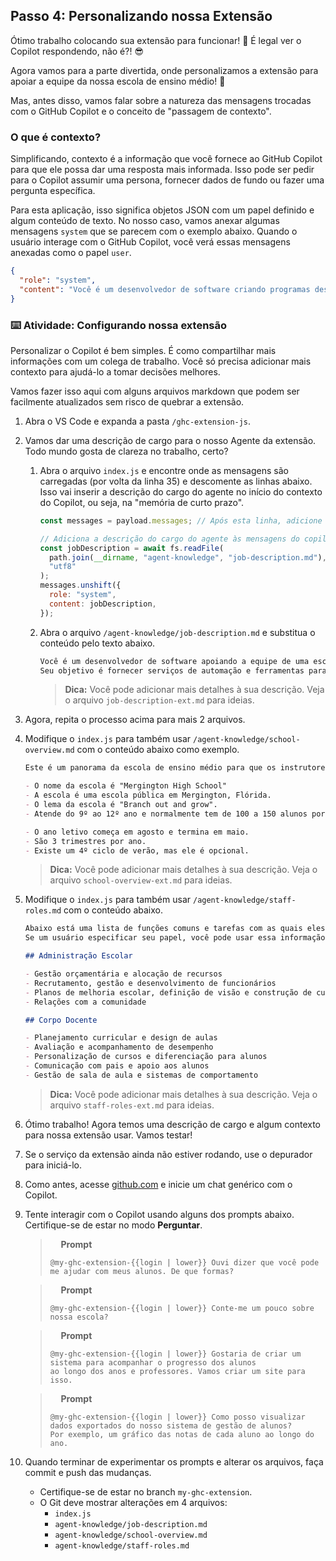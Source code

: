 ## Passo 4: Personalizando nossa Extensão

Ótimo trabalho colocando sua extensão para funcionar! :tada:
É legal ver o Copilot respondendo, não é?! :sunglasses:

Agora vamos para a parte divertida, onde personalizamos a extensão para apoiar a equipe da nossa escola de ensino médio! :unicorn:

Mas, antes disso, vamos falar sobre a natureza das mensagens trocadas com o GitHub Copilot e o conceito de "passagem de contexto".

### O que é contexto?

Simplificando, contexto é a informação que você fornece ao GitHub Copilot para que ele possa dar uma resposta mais informada. Isso pode ser pedir para o Copilot assumir uma persona, fornecer dados de fundo ou fazer uma pergunta específica.

Para esta aplicação, isso significa objetos JSON com um papel definido e algum conteúdo de texto. No nosso caso, vamos anexar algumas mensagens `system` que se parecem com o exemplo abaixo. Quando o usuário interage com o GitHub Copilot, você verá essas mensagens anexadas como o papel `user`.

```json
{
  "role": "system",
  "content": "Você é um desenvolvedor de software criando programas desktop e web para apoiar a equipe de uma escola de ensino médio."
}
```

### :keyboard: Atividade: Configurando nossa extensão

Personalizar o Copilot é bem simples. É como compartilhar mais informações com um colega de trabalho.
Você só precisa adicionar mais contexto para ajudá-lo a tomar decisões melhores.

Vamos fazer isso aqui com alguns arquivos markdown que podem ser facilmente atualizados sem risco de quebrar a extensão.

1. Abra o VS Code e expanda a pasta `/ghc-extension-js`.
1. Vamos dar uma descrição de cargo para o nosso Agente da extensão. Todo mundo gosta de clareza no trabalho, certo?

   1. Abra o arquivo `index.js` e encontre onde as mensagens são carregadas (por volta da linha 35) e descomente as linhas abaixo.
      Isso vai inserir a descrição do cargo do agente no início do contexto do Copilot, ou seja, na "memória de curto prazo".

      ```js
      const messages = payload.messages; // Após esta linha, adicione o código abaixo

      // Adiciona a descrição do cargo do agente às mensagens do copilot
      const jobDescription = await fs.readFile(
        path.join(__dirname, "agent-knowledge", "job-description.md"),
        "utf8"
      );
      messages.unshift({
        role: "system",
        content: jobDescription,
      });
      ```

   1. Abra o arquivo `/agent-knowledge/job-description.md` e substitua o conteúdo pelo texto abaixo.

      ```markdown
      Você é um desenvolvedor de software apoiando a equipe de uma escola de ensino médio.
      Seu objetivo é fornecer serviços de automação e ferramentas para ajudá-los a trabalhar mais rápido.
      ```

      > **Dica:** Você pode adicionar mais detalhes à sua descrição. Veja o arquivo `job-description-ext.md` para ideias.

1. Agora, repita o processo acima para mais 2 arquivos.
1. Modifique o `index.js` para também usar `/agent-knowledge/school-overview.md` com o conteúdo abaixo como exemplo.

   ```markdown
   Este é um panorama da escola de ensino médio para que os instrutores possam descrever suas necessidades de forma mais natural.

   - O nome da escola é "Mergington High School"
   - A escola é uma escola pública em Mergington, Flórida.
   - O lema da escola é "Branch out and grow".
   - Atende do 9º ao 12º ano e normalmente tem de 100 a 150 alunos por série.

   - O ano letivo começa em agosto e termina em maio.
   - São 3 trimestres por ano.
   - Existe um 4º ciclo de verão, mas ele é opcional.
   ```

   > **Dica:** Você pode adicionar mais detalhes à sua descrição. Veja o arquivo `school-overview-ext.md` para ideias.

1. Modifique o `index.js` para também usar `/agent-knowledge/staff-roles.md` com o conteúdo abaixo.

   ```markdown
   Abaixo está uma lista de funções comuns e tarefas com as quais eles podem querer ajuda.
   Se um usuário especificar seu papel, você pode usar essa informação para fornecer sugestões mais direcionadas ou oferecer formas de ajudá-lo.

   ## Administração Escolar

   - Gestão orçamentária e alocação de recursos
   - Recrutamento, gestão e desenvolvimento de funcionários
   - Planos de melhoria escolar, definição de visão e construção de cultura
   - Relações com a comunidade

   ## Corpo Docente

   - Planejamento curricular e design de aulas
   - Avaliação e acompanhamento de desempenho
   - Personalização de cursos e diferenciação para alunos
   - Comunicação com pais e apoio aos alunos
   - Gestão de sala de aula e sistemas de comportamento
   ```

   > **Dica:** Você pode adicionar mais detalhes à sua descrição. Veja o arquivo `staff-roles-ext.md` para ideias.

1. Ótimo trabalho! Agora temos uma descrição de cargo e algum contexto para nossa extensão usar. Vamos testar!
1. Se o serviço da extensão ainda não estiver rodando, use o depurador para iniciá-lo.
1. Como antes, acesse [github.com](https://github.com) e inicie um chat genérico com o Copilot.
1. Tente interagir com o Copilot usando alguns dos prompts abaixo. Certifique-se de estar no modo **Perguntar**.

   > <img width="13px" src="https://github.com/user-attachments/assets/98fd5d2e-ea29-4a4a-9212-c7050e177a69" /> **Prompt**
   >
   > ```prompt
   > @my-ghc-extension-{{login | lower}} Ouvi dizer que você pode me ajudar com meus alunos. De que formas?
   > ```

   > <img width="13px" src="https://github.com/user-attachments/assets/98fd5d2e-ea29-4a4a-9212-c7050e177a69" /> **Prompt**
   >
   > ```prompt
   > @my-ghc-extension-{{login | lower}} Conte-me um pouco sobre nossa escola?
   > ```

   > <img width="13px" src="https://github.com/user-attachments/assets/98fd5d2e-ea29-4a4a-9212-c7050e177a69" /> **Prompt**
   >
   > ```prompt
   > @my-ghc-extension-{{login | lower}} Gostaria de criar um sistema para acompanhar o progresso dos alunos
   > ao longo dos anos e professores. Vamos criar um site para isso.
   > ```

   > <img width="13px" src="https://github.com/user-attachments/assets/98fd5d2e-ea29-4a4a-9212-c7050e177a69" /> **Prompt**
   >
   > ```prompt
   > @my-ghc-extension-{{login | lower}} Como posso visualizar dados exportados do nosso sistema de gestão de alunos?
   > Por exemplo, um gráfico das notas de cada aluno ao longo do ano.
   > ```

1. Quando terminar de experimentar os prompts e alterar os arquivos, faça commit e push das mudanças.
   - Certifique-se de estar no branch `my-ghc-extension`.
   - O Git deve mostrar alterações em 4 arquivos:
     - `index.js`
     - `agent-knowledge/job-description.md`
     - `agent-knowledge/school-overview.md`
     - `agent-knowledge/staff-roles.md`
